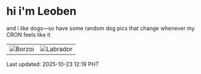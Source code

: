 # hi i'm Leoben

and i like dogs—so have some random dog pics that change whenever my CRON feels like it

|  |  |
|--------|----------|
| ![Borzoi](https://random-dog-vercel.vercel.app/api/random-borzoi?v=1761193162) | ![Labrador](https://random-dog-vercel.vercel.app/api/random-labrador?v=1761193162) |

Last updated: 2025-10-23 12:19 PHT
